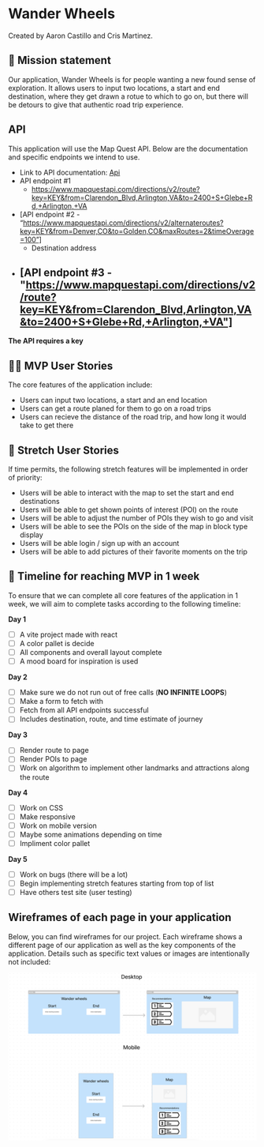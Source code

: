 # Wander Wheels

Created by Aaron Castillo and Cris Martinez.

## 🚀 Mission statement

Our application, Wander Wheels is for people wanting a new found sense of exploration. It allows users to input two locations, a start and end destination, where they get drawn a rotue to which to go on, but there will be detours to give that authentic road trip experience.

## API

This application will use the Map Quest API. Below are the documentation and specific endpoints we intend to use.

- Link to API documentation: [Api](https://developer.mapquest.com/documentation/searchahead-api/)
- API endpoint #1
  - https://www.mapquestapi.com/directions/v2/route?key=KEY&from=Clarendon_Blvd,Arlington,VA&to=2400+S+Glebe+Rd,+Arlington,+VA
- [API endpoint #2 - “https://www.mapquestapi.com/directions/v2/alternateroutes?key=KEY&from=Denver,CO&to=Golden,CO&maxRoutes=2&timeOverage=100”]
  - Destination address
- [API endpoint #3 - "https://www.mapquestapi.com/directions/v2/route?key=KEY&from=Clarendon_Blvd,Arlington,VA&to=2400+S+Glebe+Rd,+Arlington,+VA"]
  -

**The API requires a key**

## 👩‍💻 MVP User Stories

The core features of the application include:

- Users can input two locations, a start and an end location
- Users can get a route planed for them to go on a road trips
- Users can recieve the distance of the road trip, and how long it would take to get there

## 🤔 Stretch User Stories

If time permits, the following stretch features will be implemented in order of priority:

- Users will be able to interact with the map to set the start and end destinations
- Users will be able to get shown points of interest (POI) on the route
- Users will be able to adjust the number of POIs they wish to go and visit
- Users will be able to see the POIs on the side of the map in block type display
- Users will be able login / sign up with an account
- Users will be able to add pictures of their favorite moments on the trip

## 📆 Timeline for reaching MVP in 1 week

To ensure that we can complete all core features of the application in 1 week, we will aim to complete tasks according to the following timeline:

**Day 1**

- [ ] A vite project made with react
- [ ] A color pallet is decide
- [ ] All components and overall layout complete
- [ ] A mood board for inspiration is used

**Day 2**

- [ ] Make sure we do not run out of free calls (**NO INFINITE LOOPS**)
- [ ] Make a form to fetch with
- [ ] Fetch from all API endpoints successful
- [ ] Includes destination, route, and time estimate of journey

**Day 3**

- [ ] Render route to page
- [ ] Render POIs to page
- [ ] Work on algorithm to implement other landmarks and attractions along the route

**Day 4**

- [ ] Work on CSS
- [ ] Make responsive
- [ ] Work on mobile version
- [ ] Maybe some animations depending on time
- [ ] Impliment color pallet

**Day 5**

- [ ] Work on bugs (there will be a lot)
- [ ] Begin implementing stretch features starting from top of list
- [ ] Have others test site (user testing)

## Wireframes of each page in your application

Below, you can find wireframes for our project. Each wireframe shows a different page of our application as well as the key components of the application. Details such as specific text values or images are intentionally not included:

![image](./img/wireFrame.png)
